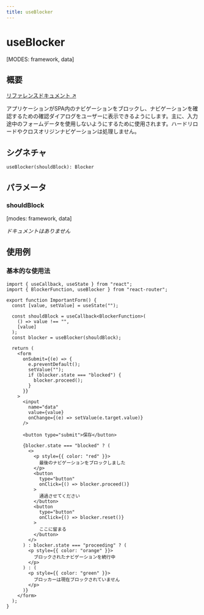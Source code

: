 ```yaml
---
title: useBlocker
---
```


# useBlocker

[MODES: framework, data]

## 概要

[リファレンスドキュメント ↗](https://api.reactrouter.com/v7/functions/react_router.useBlocker.html)

アプリケーションがSPA内のナビゲーションをブロックし、ナビゲーションを確認するための確認ダイアログをユーザーに表示できるようにします。主に、入力途中のフォームデータを使用しないようにするために使用されます。ハードリロードやクロスオリジンナビゲーションは処理しません。

## シグネチャ

```tsx
useBlocker(shouldBlock): Blocker
```

## パラメータ

### shouldBlock

[modes: framework, data]

_ドキュメントはありません_

## 使用例

### 基本的な使用法

```tsx
import { useCallback, useState } from "react";
import { BlockerFunction, useBlocker } from "react-router";

export function ImportantForm() {
  const [value, setValue] = useState("");

  const shouldBlock = useCallback<BlockerFunction>(
    () => value !== "",
    [value]
  );
  const blocker = useBlocker(shouldBlock);

  return (
    <form
      onSubmit={(e) => {
        e.preventDefault();
        setValue("");
        if (blocker.state === "blocked") {
          blocker.proceed();
        }
      }}
    >
      <input
        name="data"
        value={value}
        onChange={(e) => setValue(e.target.value)}
      />

      <button type="submit">保存</button>

      {blocker.state === "blocked" ? (
        <>
          <p style={{ color: "red" }}>
            最後のナビゲーションをブロックしました
          </p>
          <button
            type="button"
            onClick={() => blocker.proceed()}
          >
            通過させてください
          </button>
          <button
            type="button"
            onClick={() => blocker.reset()}
          >
            ここに留まる
          </button>
        </>
      ) : blocker.state === "proceeding" ? (
        <p style={{ color: "orange" }}>
          ブロックされたナビゲーションを続行中
        </p>
      ) : (
        <p style={{ color: "green" }}>
          ブロッカーは現在ブロックされていません
        </p>
      )}
    </form>
  );
}
```